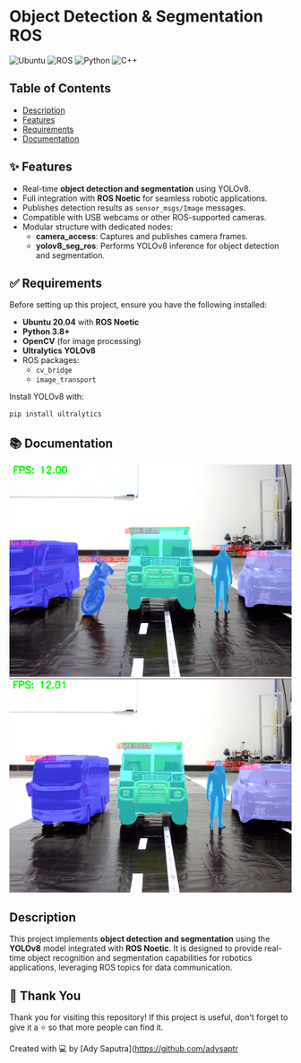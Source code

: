 # Object Detection & Segmentation ROS

![Ubuntu](https://img.shields.io/badge/Ubuntu-20.04-E95420?logo=ubuntu)
![ROS](https://img.shields.io/badge/ROS-Noetic-blue?logo=ros)
![Python](https://img.shields.io/badge/Python-3.8+-3776AB?logo=python)
![C++](https://img.shields.io/badge/C++-Programming-00599C?logo=cplusplus&logoColor=white)

## Table of Contents
- [Description](#description)
- [Features](#-features)
- [Requirements](#-requirements)
- [Documentation](#-documentation)



## ✨ Features
- Real-time **object detection and segmentation** using YOLOv8.
- Full integration with **ROS Noetic** for seamless robotic applications.
- Publishes detection results as `sensor_msgs/Image` messages.
- Compatible with USB webcams or other ROS-supported cameras.
- Modular structure with dedicated nodes:
  - **camera_access**: Captures and publishes camera frames.
  - **yolov8_seg_ros**: Performs YOLOv8 inference for object detection and segmentation.

## ✅ Requirements
Before setting up this project, ensure you have the following installed:
- **Ubuntu 20.04** with **ROS Noetic**
- **Python 3.8+**
- **OpenCV** (for image processing)
- **Ultralytics YOLOv8**
- ROS packages:
  - `cv_bridge`
  - `image_transport`

Install YOLOv8 with:
```bash
pip install ultralytics
```

## 📚 Documentation
![Result](src/doc1.png)
![Result](src/doc2.png)

## Description
This project implements **object detection and segmentation** using the **YOLOv8** model integrated with **ROS Noetic**. It is designed to provide real-time object recognition and segmentation capabilities for robotics applications, leveraging ROS topics for data communication.

## 🙏 Thank You
Thank you for visiting this repository! If this project is useful, don't forget to give it a ⭐ so that more people can find it.

Created with 💻 by [Ady Saputra](https://github.com/adysaptr


